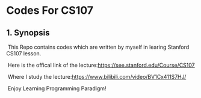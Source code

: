# Codes For CS107

## 1. Synopsis

​	This Repo contains codes which are written by myself in learing Stanford CS107 lesson.

​	Here is  the offical link of the lecture:https://see.stanford.edu/Course/CS107

​	Where I study the lecture:https://www.bilibili.com/video/BV1Cx411S7HJ/

​	Enjoy Learning Programming Paradigm!